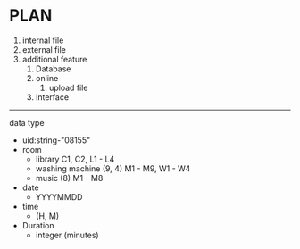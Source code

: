 # PLAN

1. internal file
2. external file
3. additional feature
    1. Database
    2. online
        1. upload file
    3. interface

---
data type

* uid:string-"08155"
* room
  * library C1, C2, L1 - L4
  * washing machine (9, 4) M1 - M9, W1 - W4 
  * music (8) M1 - M8
* date
  * YYYYMMDD
* time
  * (H, M)
* Duration
  * integer (minutes)